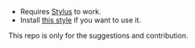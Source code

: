 - Requires [Stylus](https://github.com/openstyles/stylus?tab=readme-ov-file#releases) to work.  
- Install [this style](https://userstyles.world/style/23247/twitch-better-2025) if you want to use it.

This repo is only for the suggestions and contribution.
